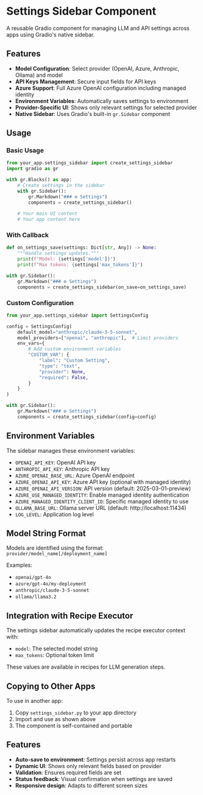 # Settings Sidebar Component

A reusable Gradio component for managing LLM and API settings across apps using Gradio's native sidebar.

## Features

- **Model Configuration**: Select provider (OpenAI, Azure, Anthropic, Ollama) and model
- **API Keys Management**: Secure input fields for API keys
- **Azure Support**: Full Azure OpenAI configuration including managed identity
- **Environment Variables**: Automatically saves settings to environment
- **Provider-Specific UI**: Shows only relevant settings for selected provider
- **Native Sidebar**: Uses Gradio's built-in `gr.Sidebar` component

## Usage

### Basic Usage

```python
from your_app.settings_sidebar import create_settings_sidebar
import gradio as gr

with gr.Blocks() as app:
    # Create settings in the sidebar
    with gr.Sidebar():
        gr.Markdown("### ⚙️ Settings")
        components = create_settings_sidebar()
    
    # Your main UI content
    # Your app content here
```

### With Callback

```python
def on_settings_save(settings: Dict[str, Any]) -> None:
    """Handle settings updates."""
    print(f"Model: {settings['model']}")
    print(f"Max tokens: {settings['max_tokens']}")

with gr.Sidebar():
    gr.Markdown("### ⚙️ Settings")
    components = create_settings_sidebar(on_save=on_settings_save)
```

### Custom Configuration

```python
from your_app.settings_sidebar import SettingsConfig

config = SettingsConfig(
    default_model="anthropic/claude-3-5-sonnet",
    model_providers=["openai", "anthropic"],  # Limit providers
    env_vars={
        # Add custom environment variables
        "CUSTOM_VAR": {
            "label": "Custom Setting",
            "type": "text",
            "provider": None,
            "required": False,
        }
    }
)

with gr.Sidebar():
    gr.Markdown("### ⚙️ Settings")
    components = create_settings_sidebar(config=config)
```

## Environment Variables

The sidebar manages these environment variables:

- `OPENAI_API_KEY`: OpenAI API key
- `ANTHROPIC_API_KEY`: Anthropic API key
- `AZURE_OPENAI_BASE_URL`: Azure OpenAI endpoint
- `AZURE_OPENAI_API_KEY`: Azure API key (optional with managed identity)
- `AZURE_OPENAI_API_VERSION`: API version (default: 2025-03-01-preview)
- `AZURE_USE_MANAGED_IDENTITY`: Enable managed identity authentication
- `AZURE_MANAGED_IDENTITY_CLIENT_ID`: Specific managed identity to use
- `OLLAMA_BASE_URL`: Ollama server URL (default: http://localhost:11434)
- `LOG_LEVEL`: Application log level

## Model String Format

Models are identified using the format: `provider/model_name[/deployment_name]`

Examples:
- `openai/gpt-4o`
- `azure/gpt-4o/my-deployment`
- `anthropic/claude-3-5-sonnet`
- `ollama/llama3.2`

## Integration with Recipe Executor

The settings sidebar automatically updates the recipe executor context with:
- `model`: The selected model string
- `max_tokens`: Optional token limit

These values are available in recipes for LLM generation steps.

## Copying to Other Apps

To use in another app:

1. Copy `settings_sidebar.py` to your app directory
2. Import and use as shown above
3. The component is self-contained and portable

## Features

- **Auto-save to environment**: Settings persist across app restarts
- **Dynamic UI**: Shows only relevant fields based on provider
- **Validation**: Ensures required fields are set
- **Status feedback**: Visual confirmation when settings are saved
- **Responsive design**: Adapts to different screen sizes